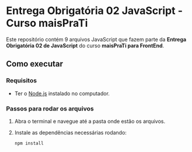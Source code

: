 # Entrega Obrigatória 02 JavaScript - Curso maisPraTi

Este repositório contém 9 arquivos JavaScript que fazem parte da **Entrega Obrigatória 02 de JavaScript** do curso **maisPraTi para FrontEnd**.


## Como executar

### Requisitos

- Ter o [Node.js](https://nodejs.org/) instalado no computador.

### Passos para rodar os arquivos

1. Abra o terminal e navegue até a pasta onde estão os arquivos.

2. Instale as dependências necessárias rodando:

   ```bash
   npm install
